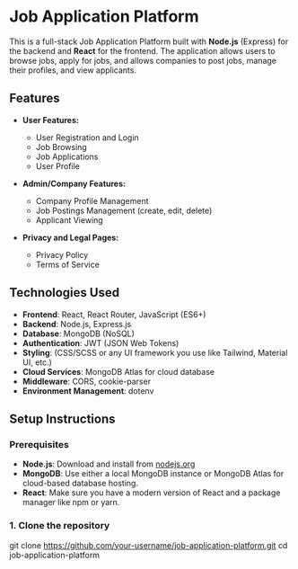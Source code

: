 # Job Application Platform

This is a full-stack Job Application Platform built with **Node.js** (Express) for the backend and **React** for the frontend. The application allows users to browse jobs, apply for jobs, and allows companies to post jobs, manage their profiles, and view applicants. 

## Features

- **User Features:**
  - User Registration and Login
  - Job Browsing
  - Job Applications
  - User Profile

- **Admin/Company Features:**
  - Company Profile Management
  - Job Postings Management (create, edit, delete)
  - Applicant Viewing

- **Privacy and Legal Pages:**
  - Privacy Policy
  - Terms of Service

## Technologies Used

- **Frontend**: React, React Router, JavaScript (ES6+)
- **Backend**: Node.js, Express.js
- **Database**: MongoDB (NoSQL)
- **Authentication**: JWT (JSON Web Tokens)
- **Styling**: (CSS/SCSS or any UI framework you use like Tailwind, Material UI, etc.)
- **Cloud Services**: MongoDB Atlas for cloud database
- **Middleware**: CORS, cookie-parser
- **Environment Management**: dotenv

## Setup Instructions

### Prerequisites

- **Node.js**: Download and install from [nodejs.org](https://nodejs.org/)
- **MongoDB**: Use either a local MongoDB instance or MongoDB Atlas for cloud-based database hosting.
- **React**: Make sure you have a modern version of React and a package manager like npm or yarn.

### 1. Clone the repository

git clone https://github.com/your-username/job-application-platform.git
cd job-application-platform


